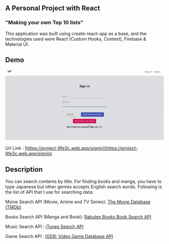 ## A Personal Project with React

### "Making your own Top 10 lists"  

This application was built using create-react-app as a base, and the technologies used were React (Custom Hooks, Context), Firebase & Material UI.

## Demo


![Application Demo](demo/demo.gif)

Url Link : [https://project-9fe3c.web.app/signin](https://project-9fe3c.web.app/signin)


## Description

You can search contents by title. For finding books and manga, you have to type Japanese but other genres accepts English search words. Following is the list of API that I use for searching data:

Moive Search API (Movie, Anime and TV Series): [The Movie Database (TMDb)](https://developers.themoviedb.org/3/search/search-movies)

Books Search API (Manga and Book): [Rakuten Books Book Search API](https://webservice.rakuten.co.jp/api/booksbooksearch/)

Music Search API : [iTunes Search API](https://affiliate.itunes.apple.com/resources/documentation/itunes-store-web-service-search-api/)

Game Search API : [
IGDB: Video Game Database API](https://www.igdb.com/api)